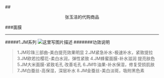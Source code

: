 ##<center>  张玉洁的代购商品</center>

###面膜


----------

#####1.JM系列
![这里写图片描述](https://img-blog.csdn.net/20180722145055331?watermark/2/text/aHR0cHM6Ly9ibG9nLmNzZG4ubmV0L3FxXzI1MzI3NjA5/font/5a6L5L2T/fontsize/400/fill/I0JBQkFCMA==/dissolve/70)
#######功效说明
> 1.JM珍珠三部曲-美白提亮效果明显
> 2.JM紧急补水-极速补水，紧致提拉
> 3.JM欧若拉樱花-柔白水润，弹性紧致
> 4.JM蜂蜜面膜-补水滋润 提亮肤色
> 5.JM大米面膜-紧致毛孔 改善毛孔
> 6.JM牛油果-补水保湿，修复受损肌肤
> 7.JM白蚕丝-高保湿，深层补水
> 8.JM金蚕丝-美白淡斑，吸附黑色素
